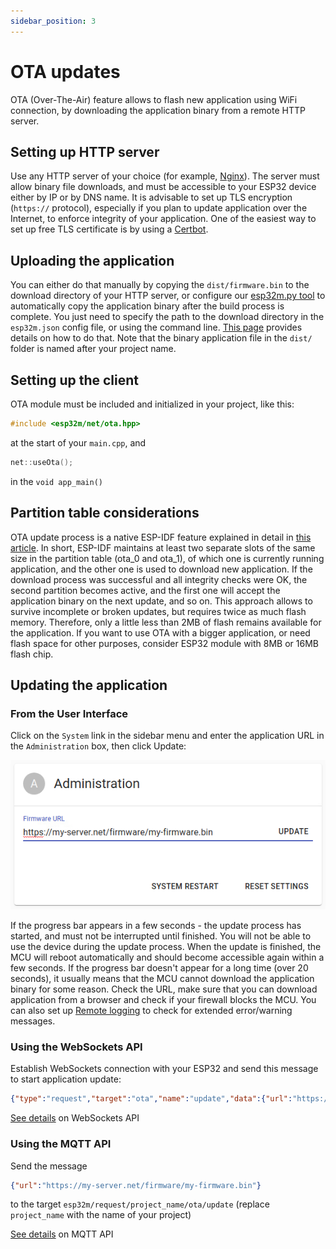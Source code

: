 ```yaml
---
sidebar_position: 3
---
```


# OTA updates

OTA (Over-The-Air) feature allows to flash new application using WiFi connection, by downloading the application binary from a remote HTTP server.

## Setting up HTTP server
Use any HTTP server of your choice (for example, [Nginx](//www.nginx.com/)). The server must allow binary file downloads, and must be accessible to your ESP32 device either by IP or by DNS name. It is advisable to set up TLS encryption (`https://` protocol), especially if you plan to update application over the Internet, to enforce integrity of your application. One of the easiest way to set up free TLS certificate is by using a [Certbot](//certbot.eff.org/).

## Uploading the application
You can either do that manually by copying the `dist/firmware.bin` to the download directory of your HTTP server, or configure our [esp32m.py tool](/docs/reference/esp32m-py) to automatically copy the application binary after the build process is complete. You just need to specify the path to the download directory in the `esp32m.json` config file, or using the command line. [This page](/docs/reference/esp32m-py) provides details on how to do that. Note that the binary application file in the `dist/` folder is named after your project name.

## Setting up the client
OTA module must be included and initialized in your project, like this:
```cpp
#include <esp32m/net/ota.hpp>
```
at the start of your `main.cpp`, and 

```cpp
net::useOta();
```
in the `void app_main()`

## Partition table considerations

OTA update process is a native ESP-IDF feature explained in detail in [this article](//docs.espressif.com/projects/esp-idf/en/latest/esp32/api-reference/system/ota.html). In short, ESP-IDF maintains at least two separate slots of the same size in the partition table (ota_0 and ota_1), of which one is currently running application, and the other one is used to download new application. If the download process was successful and all integrity checks were OK, the second partition becomes active, and the first one will accept the 
application binary on the next update, and so on. This approach allows to survive incomplete or broken updates, but requires twice as much flash memory. Therefore, only a little less than 2MB of flash remains available for the application. If you want to use OTA with a bigger application, or need flash space for other purposes, consider ESP32 module with 8MB or 16MB flash chip.
 
## Updating the application

### From the User Interface

Click on the `System` link in the sidebar menu and enter the application URL in the `Administration` box, then click Update:

![administration](../../static/img/administration.png)

If the progress bar appears in a few seconds - the update process has started, and must not be interrupted until finished. You will not be able to use the device during the update process. When the update is finished, the MCU will reboot automatically and should become accessible again within a few seconds. If the progress bar doesn't appear for a long time (over 20 seconds), it usually means that the MCU cannot download the application binary for some reason. Check the URL, make sure that you can download application from a browser and check if your firewall blocks the MCU. You can also set up [Remote logging](/docs/tutorial/remote-logging) to check for extended error/warning messages.

### Using the WebSockets API

Establish WebSockets connection with your ESP32 and send this message to start application update:
```json
{"type":"request","target":"ota","name":"update","data":{"url":"https://my-server.net/firmware/my-firmware.bin"}}
```
[See details](/docs/reference/api#websockets) on WebSockets API

### Using the MQTT API

Send the message 

```json
{"url":"https://my-server.net/firmware/my-firmware.bin"}
```

to the target `esp32m/request/project_name/ota/update` (replace `project_name` with the name of your project)

[See details](/docs/reference/api#mqtt) on MQTT API